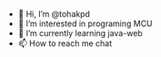 - 👋 Hi, I’m @tohakpd
- 👀 I’m interested in programing MCU
- 🌱 I’m currently learning java-web
- 📫 How to reach me chat

<!---
tohakpd/tohakpd is a ✨ special ✨ repository because its `README.md` (this file) appears on your GitHub profile.
You can click the Preview link to take a look at your changes.
--->
